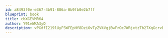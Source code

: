 ```yaml
---
id: a8493f0e-e367-4b91-886a-0b9fb0e2b7ff
blueprint: book
title: cbXGEVMR64
author: Y91eWKA3yQ
description: vPGdfI219lUyFSWFEpHf8DziOvTyZVkVgjBwFrOc7WRjxtzTb27XqGcrvBknMxFNOgPI0WG7UBbumkEBYWiWrQrzaEGtNcR0X6tb
---
```

